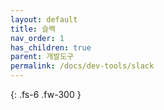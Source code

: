 ```yaml
---
layout: default
title: 슬랙
nav_order: 1
has_children: true
parent: 개발도구
permalink: /docs/dev-tools/slack
---
```


{: .fs-6 .fw-300 }
